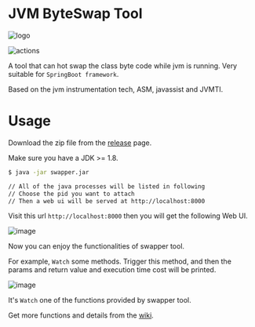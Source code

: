 # JVM ByteSwap Tool
![logo](sw-ico.png)

![actions](https://github.com/sunwu51/JVMByteSwapTool/actions/workflows/main.yml/badge.svg)

A tool that can hot swap the class byte code while jvm is running. Very suitable for `SpringBoot framework`.

Based on the jvm instrumentation tech, ASM, javassist and JVMTI.

# Usage
Download the zip file from the [release](https://github.com/sunwu51/JVMByteSwapTool/releases) page.

Make sure you have a JDK >= 1.8.
```bash
$ java -jar swapper.jar

// All of the java processes will be listed in following
// Choose the pid you want to attach
// Then a web ui will be served at http://localhost:8000
```

Visit this url `http://localhost:8000` then you will get the following Web UI.

![image](https://i.imgur.com/WSKkrxX.png)

Now you can enjoy the functionalities of swapper tool. 

For example, `Watch` some methods. Trigger this method, and then the params and return value and execution time cost will be printed. 

![image](https://i.imgur.com/RaEZ1w5.png)

It's `Watch` one of the functions provided by swapper tool.

Get more functions and details from the [wiki](https://github.com/sunwu51/JVMByteSwapTool/wiki).
